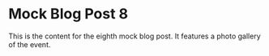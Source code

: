 # Mock Blog Post 8

This is the content for the eighth mock blog post. It features a photo gallery of the event.